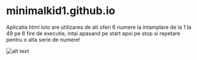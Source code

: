 # minimalkid1.github.io
Aplicatia html loto are utilizarea de ati oferi 6 numere la intamplare de la 1 la 49 pe 6 fire de executie, intai apasand pe start apoi pe stop si repetare pentru o alta serie de numere!


![alt text](https://github.com/science-uab/mobile-programming-2019/blob/master/SabauSebastian/loto/loto.png)
